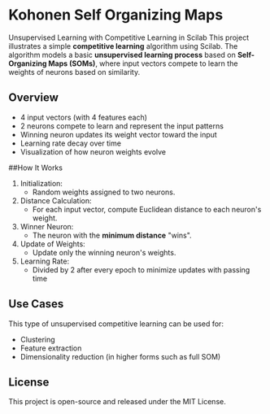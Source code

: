 # Kohonen Self Organizing Maps
Unsupervised Learning with Competitive Learning in Scilab
This project illustrates a simple **competitive learning** algorithm using Scilab. The algorithm models a basic **unsupervised learning process** based on **Self-Organizing Maps (SOMs)**, where input vectors compete to learn the weights of neurons based on similarity.

## Overview

- 4 input vectors (with 4 features each)
- 2 neurons compete to learn and represent the input patterns
- Winning neuron updates its weight vector toward the input
- Learning rate decay over time
- Visualization of how neuron weights evolve

##How It Works

1. Initialization:
   - Random weights assigned to two neurons.
2. Distance Calculation:
   - For each input vector, compute Euclidean distance to each neuron's weight.
3. Winner Neuron:
   - The neuron with the **minimum distance** "wins".
4. Update of Weights:
   - Update only the winning neuron's weights.
5. Learning Rate:
   - Divided by 2 after every epoch to minimize updates with passing time


## Use Cases

This type of unsupervised competitive learning can be used for:
- Clustering
- Feature extraction
- Dimensionality reduction (in higher forms such as full SOM)

## License

This project is open-source and released under the MIT License.
